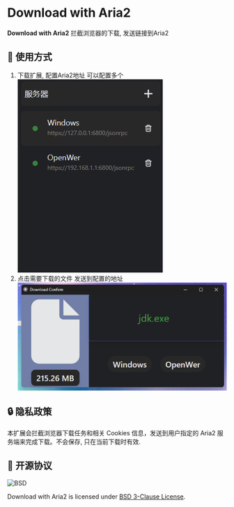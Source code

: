 # Download with Aria2

**Download with Aria2** 拦截浏览器的下载, 发送链接到Aria2

## 📑 使用方式

1. 下载扩展, 配置Aria2地址 可以配置多个![](screenshot/1.png)
2. 点击需要下载的文件 发送到配置的地址![](screenshot/2.png)


## 🔒 隐私政策
本扩展会拦截浏览器下载任务和相关 Cookies 信息，发送到用户指定的 Aria2 服务端来完成下载。不会保存, 只在当前下载时有效.

## 📜 开源协议

![BSD](https://i0.wp.com/opensource.org/wp-content/uploads/2006/07/OSI_Approved_License.png?w=90&ssl=1)

Download with Aria2 is licensed under [BSD 3-Clause License](https://opensource.org/license/bsd-3-clause/).

